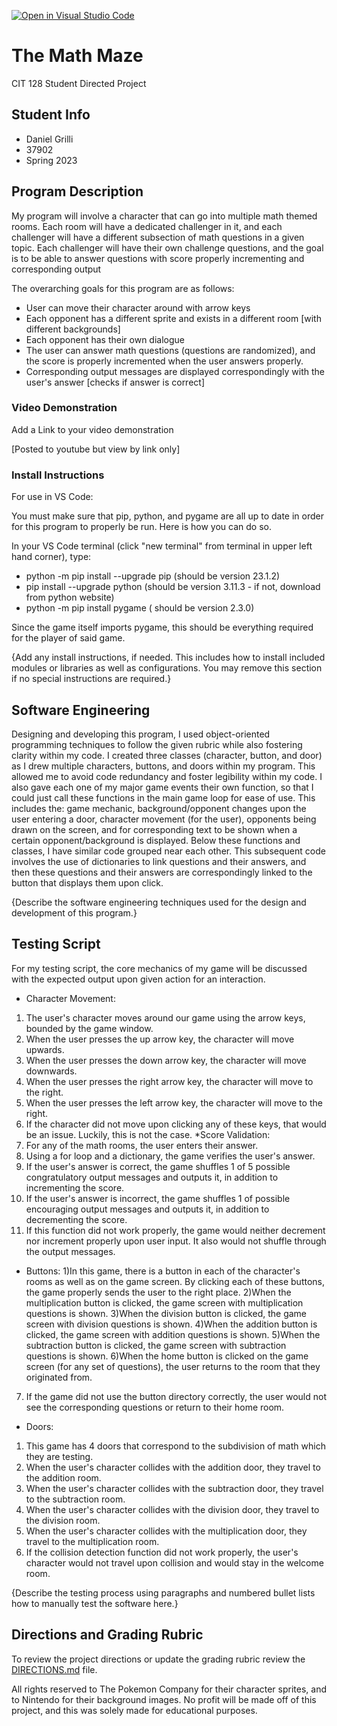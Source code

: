 [![Open in Visual Studio Code](https://classroom.github.com/assets/open-in-vscode-c66648af7eb3fe8bc4f294546bfd86ef473780cde1dea487d3c4ff354943c9ae.svg)](https://classroom.github.com/online_ide?assignment_repo_id=10769082&assignment_repo_type=AssignmentRepo)

# The Math Maze

CIT 128 Student Directed Project

## Student Info

* Daniel Grilli
* 37902
* Spring 2023

## Program Description

My program will involve a character that can go into multiple math themed rooms. Each room will have a dedicated challenger in it, and each challenger will have a different subsection of math questions in a given topic. Each challenger will have their own challenge questions, and the goal is to be able to answer questions with score properly incrementing and corresponding output

The overarching goals for this program are as follows: 
- User can move their character around with arrow keys
- Each opponent has a different sprite and exists in a different room [with different backgrounds]
- Each opponent has their own dialogue
- The user can answer math questions (questions are randomized), and the score is properly incremented when the user answers properly.
- Corresponding output messages are displayed correspondingly with the user's answer [checks if answer is correct]

### Video Demonstration

Add a Link to your video demonstration

[Posted to youtube but view by link only]

### Install Instructions

For use in VS Code:

You must make sure that pip, python, and pygame are all up to date in order for this program to properly be run.
Here is how you can do so.

In your VS Code terminal (click "new terminal" from terminal in upper left hand corner), type:

* python -m pip install --upgrade pip (should be version 23.1.2)
* pip install --upgrade python (should be version 3.11.3 - if not, download from python website)
* python -m pip install pygame ( should be version 2.3.0)

Since the game itself imports pygame, this should be everything required for the player of said game. 

{Add any install instructions, if needed. This includes how to install included modules or libraries as well as configurations. You may remove this section if no special instructions are required.}

## Software Engineering

Designing and developing this program, I used object-oriented programming techniques to follow the given rubric while also fostering clarity within my code. 
I created three classes (character, button, and door) as I drew multiple characters, buttons, and doors within my program. This allowed me to avoid code redundancy and foster legibility within my code. I also gave each one of my major game events their own function, so that I could just call these functions in the main game loop for ease of use. This includes the: game mechanic, background/opponent changes upon the user entering a door, character movement (for the user), opponents being drawn on the screen, and for corresponding text to be shown when a certain opponent/background is displayed. Below these functions and classes, I have similar code grouped near each other. This subsequent code involves the use of dictionaries to link questions and their answers, and then these questions and their answers are correspondingly linked to the button that displays them upon click.

{Describe the software engineering techniques used for the design and development of this program.}

## Testing Script

For my testing script, the core mechanics of my game will be discussed with the expected output upon given action for an interaction.
* Character Movement: 
1) The user's character moves around our game using the arrow keys, bounded by the game window.
2) When the user presses the up arrow key, the character will move upwards.
3) When the user presses the down arrow key, the character will move downwards.
4) When the user presses the right arrow key, the character will move to the right.
5) When the user presses the left arrow key, the character will move to the right.
6) If the character did not move upon clicking any of these keys, that would be an issue. Luckily, this is not the case.
*Score Validation:
1) For any of the math rooms, the user enters their answer.
2) Using a for loop and a dictionary, the game verifies the user's answer.
3) If the user's answer is correct, the game shuffles 1 of 5 possible congratulatory output messages and outputs it, in addition to incrementing the score.
4) If the user's answer is incorrect, the game shuffles 1 of possible encouraging output messages and outputs it, in addition to decrementing the score. 
5) If this function did not work properly, the game would neither decrement nor increment properly upon user input. It also would not shuffle through the output messages.
* Buttons:
1)In this game, there is a button in each of the character's rooms as well as on the game screen. By clicking each of these buttons, the game properly sends the user to the right place. 
2)When the multiplication button is clicked, the game screen with multiplication questions is shown. 
3)When the division button is clicked, the game screen with division questions is shown. 
4)When the addition button is clicked, the game screen with addition questions is shown. 
5)When the subtraction button is clicked, the game screen with subtraction questions is shown. 
6)When the home button is clicked on the game screen (for any set of questions), the user returns to the room that they originated from.  
7) If the game did not use the button directory correctly, the user would not see the corresponding questions or return to their home room.
* Doors:
1) This game has 4 doors that correspond to the subdivision of math which they are testing.
2) When the user's character collides with the addition door, they travel to the addition room.
3) When the user's character collides with the subtraction door, they travel to the subtraction room.
4) When the user's character collides with the division door, they travel to the division room. 
5) When the user's character collides with the multiplication door, they travel to the multiplication room.
6) If the collision detection function did not work properly, the user's character would not travel upon collision and would stay in the welcome room. 

{Describe the testing process using paragraphs and numbered bullet lists how to manually test the software here.}

## Directions and Grading Rubric

To review the project directions or update the grading rubric review the [DIRECTIONS.md](DIRECTIONS.md) file.

All rights reserved to The Pokemon Company for their character sprites, and to Nintendo for their background images. No profit will be made off of this project, and this was solely made for educational purposes. 

